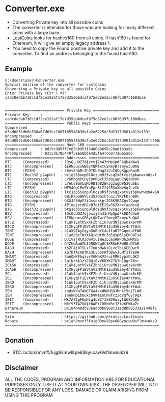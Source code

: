 # Converter.exe
 - Converting Private key into all possible coins
 - The converter is intended for those who are looking for many different coins with a large base.
 - [LostCoins](https://github.com/phrutis/LostCoins) looks for hashes160 from all coins. If hash160 is found for Ethereum, it will give an empty legacy address 1.
 - You need to copy the Found positive private key and add it to the converter. To find an address belonging to the found hash160. 
## Example
 ```
 C:\Users\user>Converter.exe
 Special edition of the converter for LostCoins
 Converting a Private key to all possible Coins
 Enter Private key (Ctr + V):
 cadc8edab738c1df2ce192af17e7d35ebbdcaf075e32ed2cc86f6d97c160dbae


 =========================== Private Key ==============================
 Private Key     : cadc8edab738c1df2ce192af17e7d35ebbdcaf075e32ed2cc86f6d97c160dbae
 =========================== Public Keys ==============================
 Compressed      : 03ad0831db6c686a67d03ec1087f05548b38efa2e6225dc5df317d901a312e133f
 Uncompressed    : 04ad0831db6c686a67d03ec1087f05548b38efa2e6225dc5df317d901a312e133fc766ad786abae17ec1ad30df4e410fefb81ef445f25f0c95bd03ab5a0df87193
 =========================== Hash 160 =================================
 Compressed      : 8d29c985ff7e05cb95316400a3696c20a81b3a6e
 Uncompressed    : 9335d6785440f5aea0bba4d5fa47c6077a6a5a0b
 =========================== Addresses ================================
 BTC     (Compressed)     : 1DsQLUUZ7djexxj7n43nMpGpdFkQD4d4w9
 BTC     (Uncompressed)   : 1ERNpuxsGB6ytQKTwtCSmeyBTzmyw3uQAG
 BTC     (P2SH)           : 38vv6nbRr2h9TKL9ng2iCnCQCgKgppRunM
 BTC     (Bech32 p2wpkh)  : bc1q355unp0l0czuh9f3vsq2x6tvyz5pkwnwxn0zvl
 LTC     (Compressed)     : LY6MbgnPCHyiDmRGxC35dqLaqU7gQaNVUV
 LTC     (Uncompressed)   : LYeL68GhLqM39D1d82Bk3g2wgD9G2GuSEc
 LTC     (P2SH)           : MF94Qg1Po9YaFpc3tZ242RSoXNv8qJLvXk
 LTC     (Bech32 p2wpkh)  : ltc1q355unp0l0czuh9f3vsq2x6tvyz5pkwnwz04x50
 BTG     (Compressed)     : GWiKkboW6VLx3S2QhzhtnaciYRYFDsn89t
 BTG     (Uncompressed)   : GXGJF3HpF2iGxscksprZCRK5PAZpy7Cwqe
 BTG     (P2SH)           : AP1mpjxcdH2vB7qiEE2Sw36ZXkxfapNssQ
 BTG     (Bech32 p2wpkh)  : btg1q355unp0l0czuh9f3vsq2x6tvyz5pkwnws6f8eh
 BSV     (Compressed)     : 1DsQLUUZ7djexxj7n43nMpGpdFkQD4d4w9
 BSV     (Uncompressed)   : 1ERNpuxsGB6ytQKTwtCSmeyBTzmyw3uQAG
 BTCZ    (Compressed)     : t1Wk1Loth5xXFZbn1iUruVdNjsuwUzx6rKM
 BTCZ    (Uncompressed)   : t1XHyqFP1EVtaV3NMtK1ZuU56iey4nYtWxL
 TENT    (Compressed)     : s1a59ZAyCqyo5oBhYC4u1faBTFGqedufFWK
 TENT    (Uncompressed)   : s1ad83cTWzXAQidHtMu3g5Qsp61sEKGbTsd
 DOGE    (Compressed)     : DJ1VsjRCR3dwVxuiWe3LuaSRWPUhZwMXs5
 DOGE    (Uncompressed)   : DJZUNAuWZb1GRQW4gUC1KR8nM8WHDzN7AR
 DASH    (Compressed)     : XoZFAj8T5LxF7uKhdwN1DLxcTbL6ERQwrR
 DASH    (Uncompressed)   : Xp7DfAcmDtKa3Lv3omWfdBeyJLMfzT7EUW
 SMART   (Compressed)     : SaAQNKFhqzvrVGWaKV2ruiRPH2ypzELQK2
 SMART   (Uncompressed)   : SaiNrkk1zYJBQi6vVKBXKZ7k7n1QgnZKsr
 ZCASH   (Compressed)     : t1Wk1Loth5xXFZbn1iUruVdNjsuwUzx6rKM
 ZCASH   (Uncompressed)   : t1XHyqFP1EVtaV3NMtK1ZuU56iey4nYtWxL
 ZCL     (Compressed)     : t1Wk1Loth5xXFZbn1iUruVdNjsuwUzx6rKM
 ZCL     (Uncompressed)   : t1XHyqFP1EVtaV3NMtK1ZuU56iey4nYtWxL
 ZERO    (Compressed)     : t1Wk1Loth5xXFZbn1iUruVdNjsuwUzx6rKM
 ZERO    (Uncompressed)   : t1XHyqFP1EVtaV3NMtK1ZuU56iey4nYtWxL
 ZEN     (Compressed)     : zndxKKu7AmDFGa4zedNHHG8JMnkf5djTLW8
 ZEN     (Uncompressed)   : zneWHpLbUukcbVWazoCRwfxzidVgfGyj9gX
 ZEIT    (Compressed)     : Mk7AZ1gFKqNLg4qY2T336D9wiytWUSDsRm
 ZEIT    (Uncompressed)   : Mkf93TAZUNjfbWRtCHBhW3rJZiv6FWAaZt
 Ethereum                 : 0x184b40db936addbb6968c31ed8b88533a21449f1
 ======================================================================
 Site                     : https://github.com/phrutis/LostCoins
 Donate                   : bc1qh2mvnf5fujg93mwl8pe688yucaw9sflmwsukz9
 ======================================================================
 ```
## Donation
 - BTC: bc1qh2mvnf5fujg93mwl8pe688yucaw9sflmwsukz9
## Disclaimer
ALL THE CODES, PROGRAM AND INFORMATION ARE FOR EDUCATIONAL PURPOSES ONLY. USE IT AT YOUR OWN RISK. THE DEVELOPER WILL NOT BE RESPONSIBLE FOR ANY LOSS, DAMAGE OR CLAIM ARISING FROM USING THIS PROGRAM

